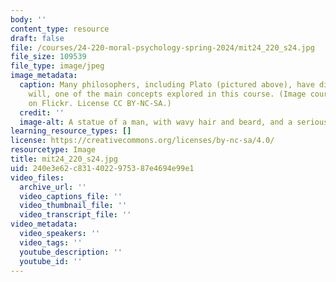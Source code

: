 ```yaml
---
body: ''
content_type: resource
draft: false
file: /courses/24-220-moral-psychology-spring-2024/mit24_220_s24.jpg
file_size: 109539
file_type: image/jpeg
image_metadata:
  caption: Many philosophers, including Plato (pictured above), have discussed free
    will, one of the main concepts explored in this course. (Image courtesy of [lentina\_x](https://www.flickr.com/photos/lentina_x/3595837441/in/photolist-6tKBcg-qpoJRb-8ZMnpp-8ZMmQV-8ZQsK1-8ZMn3c-2kWLnvY-8ZQspJ-3bLYyU-aA1fcp-8HSd2e-5XPa6i-5AqFQD-b4KS5-4dMd4y-6Tj4U-7Fx2B-2kQmWz-9WH7RB-eUSsuK-7Lt5hn-Js3ox-9xgS2y-7Fx3n-xi3it-xi3o6-xi39J-xi36g-xi3dp-y4eVxX-7UMiMe-SXSW-bnHzsx-SXKS-9BGvEB-9xdSwt-9xgRhy-FDNAC-29K2rxf-4XvSJ-35uBvz-475toP-XtUi1-gieiee-8zucwU-V7gyNg-2jtgWaR-8iZQxM-2h8HXir-32M4ec)
    on Flickr. License CC BY-NC-SA.)
  credit: ''
  image-alt: A statue of a man, with wavy hair and beard, and a serious expression.
learning_resource_types: []
license: https://creativecommons.org/licenses/by-nc-sa/4.0/
resourcetype: Image
title: mit24_220_s24.jpg
uid: 240e3e62-c831-4022-9753-87e4694e99e1
video_files:
  archive_url: ''
  video_captions_file: ''
  video_thumbnail_file: ''
  video_transcript_file: ''
video_metadata:
  video_speakers: ''
  video_tags: ''
  youtube_description: ''
  youtube_id: ''
---
```

